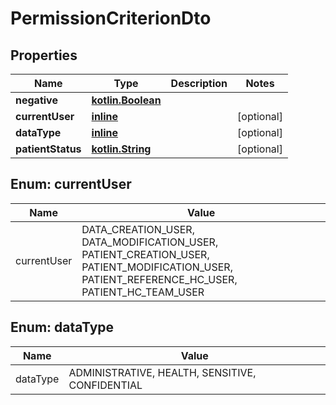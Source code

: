# PermissionCriterionDto

## Properties
Name | Type | Description | Notes
------------ | ------------- | ------------- | -------------
**negative** | [**kotlin.Boolean**](.md) |  | 
**currentUser** | [**inline**](#CurrentUserEnum) |  |  [optional]
**dataType** | [**inline**](#DataTypeEnum) |  |  [optional]
**patientStatus** | [**kotlin.String**](.md) |  |  [optional]

<a name="CurrentUserEnum"></a>
## Enum: currentUser
Name | Value
---- | -----
currentUser | DATA_CREATION_USER, DATA_MODIFICATION_USER, PATIENT_CREATION_USER, PATIENT_MODIFICATION_USER, PATIENT_REFERENCE_HC_USER, PATIENT_HC_TEAM_USER

<a name="DataTypeEnum"></a>
## Enum: dataType
Name | Value
---- | -----
dataType | ADMINISTRATIVE, HEALTH, SENSITIVE, CONFIDENTIAL
